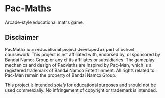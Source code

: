 # Pac-Maths 
Arcade-style educational maths game.

## Disclaimer
PacMaths is an educational project developed as part of school coursework. 
This project is not affiliated with, endorsed by, or sponsored by Bandai Namco Group or any of its affiliates or subsidiaries. 
The gameplay mechanics and design of PacMaths are inspired by Pac-Man, which is a registered trademark of Bandai Namco Entertainment. All rights related to Pac-Man remain the property of Bandai Namco Group.

This project is intended _solely_ for educational purposes and should not be used commercially. No infringement of copyright or trademark is intended.
